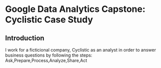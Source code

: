 # Google Data Analytics Capstone: Cyclistic Case Study

## Introduction
I work for a ficticional company, Cyclistic as an analyst in order to answer business questions by following the steps: Ask,Prepare,Process,Analyze,Share,Act



